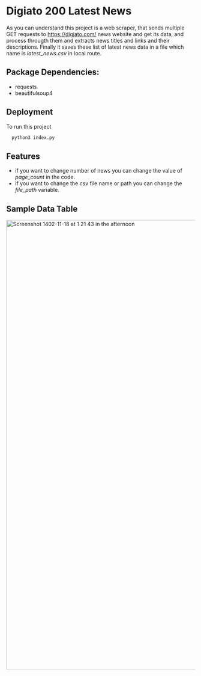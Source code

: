 
# Digiato 200 Latest News 

As you can understand this project is a web scraper, that sends multiple GET requests to https://digiato.com/ news website and get its data, and process througth them and extracts news titles and links and their descriptions. 
Finally it saves these list of latest news data in a file which name is *latest_news.csv* in local route.




## Package Dependencies:

 - requests
 - beautifulsoup4


## Deployment

To run this project 

```python
  python3 index.py
```


## Features

- if you want to change number of news you can change the value of *page_count* in the code.
- if you want to change the csv file name or path you can change the *file_path* variable.


## Sample Data Table
<img width="1196" alt="Screenshot 1402-11-18 at 1 21 43 in the afternoon" src="https://github.com/fatemezka/digiato-news-webscaper/assets/77573694/c086668d-f28e-4411-8012-ef03c0d4ee87">
